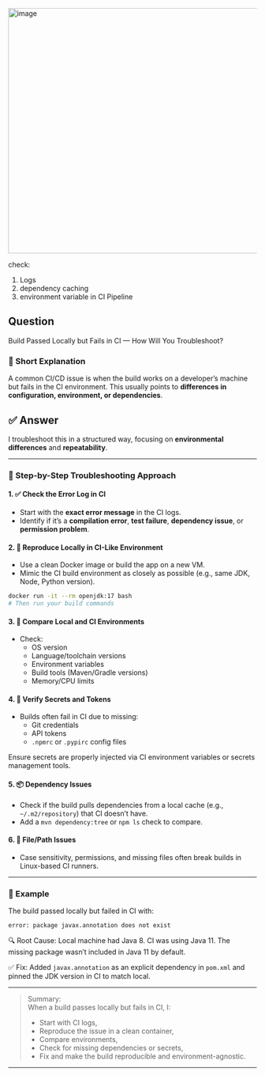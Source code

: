 

<img width="1507" height="496" alt="image" src="https://github.com/user-attachments/assets/5364803f-7495-416d-a12e-589524c9d5e3" />























check:
1. Logs
2. dependency caching
3. environment variable in CI Pipeline
   



## Question  
Build Passed Locally but Fails in CI — How Will You Troubleshoot?

### 📝 Short Explanation  
A common CI/CD issue is when the build works on a developer’s machine but fails in the CI environment. This usually points to **differences in configuration, environment, or dependencies**.

## ✅ Answer  

I troubleshoot this in a structured way, focusing on **environmental differences** and **repeatability**.

---

### 🧭 Step-by-Step Troubleshooting Approach

#### 1. ✅ **Check the Error Log in CI**
- Start with the **exact error message** in the CI logs.
- Identify if it’s a **compilation error**, **test failure**, **dependency issue**, or **permission problem**.

#### 2. 🧪 **Reproduce Locally in CI-Like Environment**
- Use a clean Docker image or build the app on a new VM.
- Mimic the CI build environment as closely as possible (e.g., same JDK, Node, Python version).

```bash
docker run -it --rm openjdk:17 bash
# Then run your build commands
```

#### 3. 🔁 **Compare Local and CI Environments**
- Check:
  - OS version
  - Language/toolchain versions
  - Environment variables
  - Build tools (Maven/Gradle versions)
  - Memory/CPU limits

#### 4. 🔐 **Verify Secrets and Tokens**
- Builds often fail in CI due to missing:
  - Git credentials
  - API tokens
  - `.npmrc` or `.pypirc` config files

Ensure secrets are properly injected via CI environment variables or secrets management tools.

#### 5. 📦 **Dependency Issues**
- Check if the build pulls dependencies from a local cache (e.g., `~/.m2/repository`) that CI doesn’t have.
- Add a `mvn dependency:tree` or `npm ls` check to compare.

#### 6. 📁 **File/Path Issues**
- Case sensitivity, permissions, and missing files often break builds in Linux-based CI runners.

---

### 🧠 Example

The build passed locally but failed in CI with:
```
error: package javax.annotation does not exist
```

🔍 Root Cause: Local machine had Java 8. CI was using Java 11. The missing package wasn’t included in Java 11 by default.

✅ Fix: Added `javax.annotation` as an explicit dependency in `pom.xml` and pinned the JDK version in CI to match local.

---

> Summary:  
> When a build passes locally but fails in CI, I:
> - Start with CI logs,
> - Reproduce the issue in a clean container,
> - Compare environments,
> - Check for missing dependencies or secrets,
> - Fix and make the build reproducible and environment-agnostic.

---
